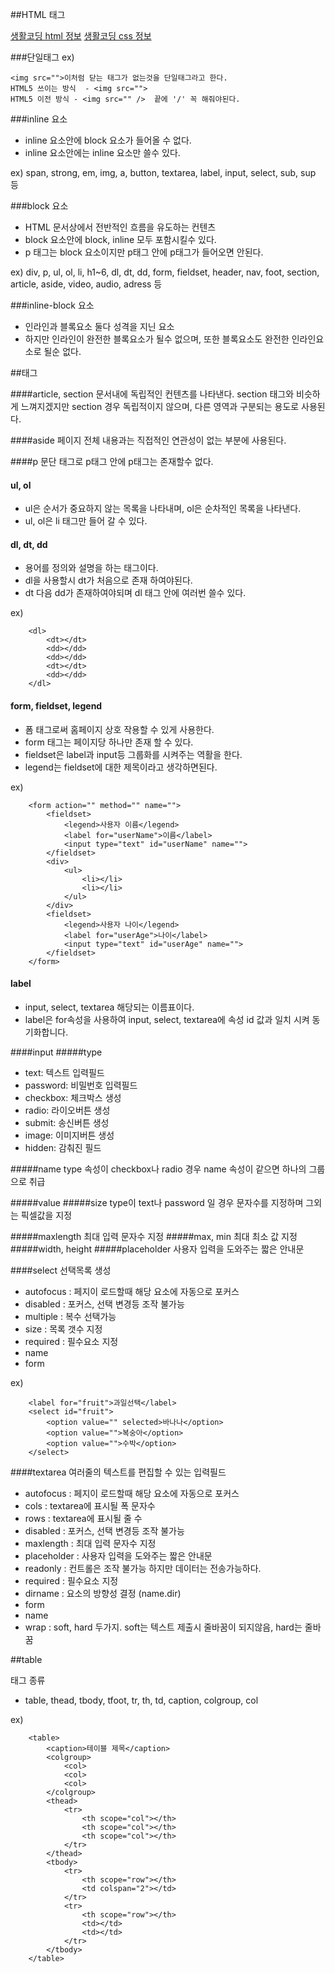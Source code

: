 ##HTML 태그

[생활코딩 html 정보](https://opentutorials.org/module/552/4786)
[생활코딩 css 정보](https://opentutorials.org/module/441/3798)

###단일태그
ex)
````
<img src="">이처럼 닫는 태그가 없는것을 단일태그라고 한다.
HTML5 쓰이는 방식  - <img src="">
HTML5 이전 방식 - <img src="" />  끝에 '/' 꼭 해줘야된다.
````

###inline 요소
- inline 요소안에 block 요소가 들어올 수 없다.
- inline 요소안에는 inline 요소만 쓸수 있다.

ex)
span, strong, em, img, a, button, textarea, label, input, select, sub, sup 등


###block 요소
- HTML 문서상에서 전반적인 흐름을 유도하는 컨텐츠
- block 요소안에 block, inline 모두 포함시킬수 있다.
- p 태그는 block 요소이지만 p태그 안에 p태그가 들어오면 안된다.

ex) 
div, p, ul, ol, li, h1~6, dl, dt, dd, form, fieldset, header, nav, foot, section, article, aside, video, audio, adress 등


###inline-block 요소
- 인라인과 블록요소 둘다 성격을 지닌 요소
- 하지만 인라인이 완전한 블록요소가 될수 없으며, 또한 블록요소도 완전한 인라인요소로 될순 없다.


##태그

####article, section
문서내에 독립적인 컨텐츠를 나타낸다.
section 태그와 비슷하게 느껴지겠지만 section 경우 독립적이지 않으며, 다른 영역과 구분되는 용도로 사용된다.

####aside
페이지 전체 내용과는 직접적인 연관성이 없는 부분에 사용된다.

####p
문단 태그로 p태그 안에 p태그는 존재할수 없다.

#### ul, ol
- ul은 순서가 중요하지 않는 목록을 나타내며, ol은 순차적인 목록을 나타낸다.
- ul, ol은 li 태그만 들어 갈 수 있다.

#### dl, dt, dd
- 용어를 정의와 설명을 하는 태그이다.
- dl을 사용할시 dt가 처음으로 존재 하여야된다.
- dt 다음 dd가 존재하여야되며 dl 태그 안에 여러번 쓸수 있다.

ex)
````
	<dl>
		<dt></dt>
		<dd></dd>
		<dd></dd>
		<dt></dt>
		<dd></dd>
	</dl>
````

#### form, fieldset, legend
- 폼 태그로써 홈페이지 상호 작용할 수 있게 사용한다.
- form 태그는 페이지당 하나만 존재 할 수 있다.
- fieldset은 label과 input등 그룹화를 시켜주는 역활을 한다.
- legend는 fieldset에 대한 제목이라고 생각하면된다.

ex)
````
	<form action="" method="" name="">
		<fieldset>
			<legend>사용자 이름</legend>
			<label for="userName">이름</label>
			<input type="text" id="userName" name="">
		</fieldset>
		<div>
			<ul>
				<li></li>
				<li></li>
			</ul>
		</div>
		<fieldset>
			<legend>사용자 나이</legend>
			<label for="userAge">나이</label>
			<input type="text" id="userAge" name="">
		</fieldset>
	</form>
````

#### label
- input, select, textarea 해당되는 이름표이다.
- label은 for속성을 사용하여 input, select, textarea에 속성 id 값과 일치 시켜 동기화합니다.

####input
#####type
- text: 텍스트 입력필드 
- password: 비밀번호 입력필드
- checkbox: 체크박스 생성
- radio: 라이오버튼 생성
- submit: 송신버튼 생성
- image: 이미지버튼 생성
- hidden: 감춰진 필드

#####name
type 속성이 checkbox나 radio 경우 name 속성이 같으면 하나의 그룹으로 취급

#####value
#####size
type이 text나 password 일 경우 문자수를 지정하며 그외는 픽셀값을 지정

#####maxlength
최대 입력 문자수 지정
#####max, min
최대 최소 값 지정
#####width, height
#####placeholder
사용자 입력을 도와주는 짧은 안내문

####select
선택목록 생성

- autofocus : 페지이 로드할때 해당 요소에 자동으로 포커스
- disabled : 포커스, 선택 변경등 조작 불가능
- multiple : 복수 선택가능
- size : 목록 갯수 지정
- required : 필수요소 지정
- name
- form

ex)
````
	<label for="fruit">과일선택</label>
	<select id="fruit">
		<option value="" selected>바나나</option>
		<option value="">복숭아</option>
		<option value="">수박</option>
	</select>
````

####textarea
여러줄의 텍스트를 편집할 수 있는 입력필드
- autofocus : 페지이 로드할때 해당 요소에 자동으로 포커스
- cols : textarea에 표시될 폭 문자수
- rows : textarea에 표시될 줄 수
- disabled : 포커스, 선택 변경등 조작 불가능
- maxlength : 최대 입력 문자수 지정
- placeholder : 사용자 입력을 도와주는 짧은 안내문
- readonly : 컨트롤은 조작 불가능 하지만 데이터는 전송가능하다.
- required : 필수요소 지정
- dirname : 요소의 방향성 결정 (name.dir)
- form
- name
- wrap : soft, hard 두가지. soft는 텍스트 제출시 줄바꿈이 되지않음, hard는 줄바꿈




##table

태그 종류
- table, thead, tbody, tfoot, tr, th, td, caption, colgroup, col

ex)
````
	<table>
		<caption>테이블 제목</caption>
		<colgroup>
			<col>
			<col>
			<col>
		</colgroup>
		<thead>
			<tr>
				<th scope="col"></th>
				<th scope="col"></th>
				<th scope="col"></th>
			</tr>
		</thead>
		<tbody>
			<tr>
				<th scope="row"></th>
				<td colspan="2"></td>
			</tr>
			<tr>
				<th scope="row"></th>
				<td></td>
				<td></td>
			</tr>
		</tbody>
	</table>
````


